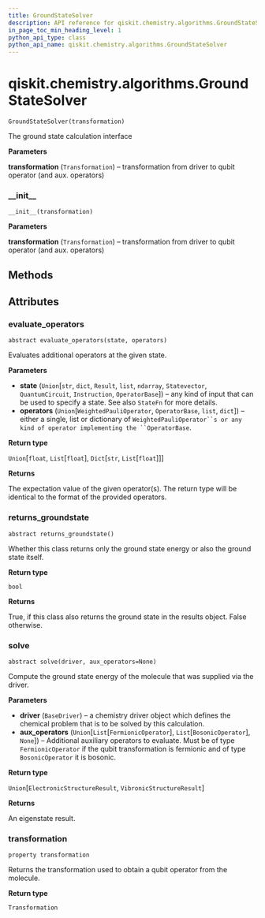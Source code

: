 ```yaml
---
title: GroundStateSolver
description: API reference for qiskit.chemistry.algorithms.GroundStateSolver
in_page_toc_min_heading_level: 1
python_api_type: class
python_api_name: qiskit.chemistry.algorithms.GroundStateSolver
---
```


# qiskit.chemistry.algorithms.GroundStateSolver

<span id="qiskit.chemistry.algorithms.GroundStateSolver" />

`GroundStateSolver(transformation)`

The ground state calculation interface

**Parameters**

**transformation** (`Transformation`) – transformation from driver to qubit operator (and aux. operators)

### \_\_init\_\_

<span id="qiskit.chemistry.algorithms.GroundStateSolver.__init__" />

`__init__(transformation)`

**Parameters**

**transformation** (`Transformation`) – transformation from driver to qubit operator (and aux. operators)

## Methods

## Attributes

### evaluate\_operators

<span id="qiskit.chemistry.algorithms.GroundStateSolver.evaluate_operators" />

`abstract evaluate_operators(state, operators)`

Evaluates additional operators at the given state.

**Parameters**

*   **state** (`Union`\[`str`, `dict`, `Result`, `list`, `ndarray`, `Statevector`, `QuantumCircuit`, `Instruction`, `OperatorBase`]) – any kind of input that can be used to specify a state. See also `StateFn` for more details.
*   **operators** (`Union`\[`WeightedPauliOperator`, `OperatorBase`, `list`, `dict`]) – either a single, list or dictionary of `WeightedPauliOperator``s or any kind of operator implementing the ``OperatorBase`.

**Return type**

`Union`\[`float`, `List`\[`float`], `Dict`\[`str`, `List`\[`float`]]]

**Returns**

The expectation value of the given operator(s). The return type will be identical to the format of the provided operators.

### returns\_groundstate

<span id="qiskit.chemistry.algorithms.GroundStateSolver.returns_groundstate" />

`abstract returns_groundstate()`

Whether this class returns only the ground state energy or also the ground state itself.

**Return type**

`bool`

**Returns**

True, if this class also returns the ground state in the results object. False otherwise.

### solve

<span id="qiskit.chemistry.algorithms.GroundStateSolver.solve" />

`abstract solve(driver, aux_operators=None)`

Compute the ground state energy of the molecule that was supplied via the driver.

**Parameters**

*   **driver** (`BaseDriver`) – a chemistry driver object which defines the chemical problem that is to be solved by this calculation.
*   **aux\_operators** (`Union`\[`List`\[`FermionicOperator`], `List`\[`BosonicOperator`], `None`]) – Additional auxiliary operators to evaluate. Must be of type `FermionicOperator` if the qubit transformation is fermionic and of type `BosonicOperator` it is bosonic.

**Return type**

`Union`\[`ElectronicStructureResult`, `VibronicStructureResult`]

**Returns**

An eigenstate result.

### transformation

<span id="qiskit.chemistry.algorithms.GroundStateSolver.transformation" />

`property transformation`

Returns the transformation used to obtain a qubit operator from the molecule.

**Return type**

`Transformation`

